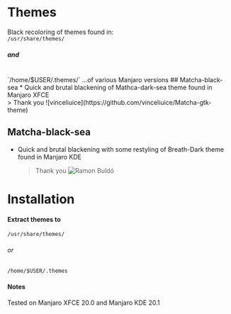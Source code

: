 # Themes
Black recoloring of themes found in:
<br>
`/usr/share/themes/` 
##### and
<br> 
`/home/$USER/.themes/`
...of various Manjaro versions
## Matcha-black-sea
* Quick and brutal blackening of Mathca-dark-sea theme found in Manjaro XFCE
  <br>
  > Thank you ![vinceliuice](https://github.com/vinceliuice/Matcha-gtk-theme)

## Matcha-black-sea
* Quick and brutal blackening with some restyling of Breath-Dark theme found in Manjaro KDE
  <br>
  > Thank you ![Ramon Buldó](https://gitlab.manjaro.org/artwork/themes/breath-gtk/-/tree/master/Breath-Dark)
  
# Installation
  #### Extract themes to
  `/usr/share/themes/`
  ###### or 
  `/home/$USER/.themes`
  #### Notes
  Tested on Manjaro XFCE 20.0 and Manjaro KDE 20.1

